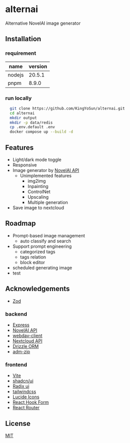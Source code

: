 
# alternai

Alternative NovelAI image generator

## Installation

### requirement
|name|version|
|---|---|
|nodejs|20.5.1|
|pnpm|8.9.0|

### run locally

```bash
  git clone https://github.com/KingYoSun/alternai.git
  cd alternai
  mkdir output
  mkdir -p data/redis
  cp .env.default .env
  docker compose up --build -d
```

## Features

- Light/dark mode toggle
- Responsive
- Image generator by [NovelAI API](https://api.novelai.net/docs/#/)
  - Unimplemented features
    - img2img
    - Inpainting
    - ControlNet
    - Upscaling
    - Multiple generation
- Save image to nextcloud
## Roadmap
- Prompt-based image management
  - auto classify and search
- Support prompt engineering
  - categorized tags
  - tags relation
  - block editor
- scheduled generating image
- test

## Acknowledgements
- [Zod](https://zod.dev/)

### backend
- [Express](https://expressjs.com/en/guide/routing.html)
- [NovelAI API](https://api.novelai.net/docs/#/)
- [webdav-client](https://github.com/perry-mitchell/webdav-client)
- [Nextcloud API](https://docs.nextcloud.com/server/latest/developer_manual/client_apis/index.html)
- [Drizzle ORM](https://drizzle.team/)
- [adm-zip](https://github.com/cthackers/adm-zip/wiki/API-Documentation)

### frontend
- [Vite](https://ja.vitejs.dev/guide/)
- [shadcn/ui](https://ui.shadcn.com/)
- [Radix ui](https://www.radix-ui.com/primitives/docs/overview/introduction)
- [tailwindcss](https://tailwindcss.com/docs/installation)
- [Lucide Icons](https://lucide.dev/icons/)
- [React Hook Form](https://react-hook-form.com/docs)
- [React Router](https://reactrouter.com/en/main)

## License

[MIT](https://choosealicense.com/licenses/mit/)
